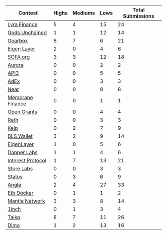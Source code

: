 | Contest | Highs | Mediums | Lows | Total Submissions |
| ------ | ----- | ------- | ---- | ----------------- |
| [Lyra Finance](https://github.com/sigp/public-audits/blob/master/reports/lyra-finance/review.pdf) | 5 | 4 | 15 | 24 |
| [Gods Unchained](https://github.com/sigp/public-audits/blob/master/reports/gods-unchained-packs/review.pdf) | 1 | 1 | 12 | 14 |
| [Gearbox](https://github.com/sigp/public-audits/blob/master/reports/gearbox/review.pdf) | 8 | 7 | 6 | 21 |
| [Eigen Layer](https://github.com/sigp/public-audits/blob/master/reports/eigen-layer-3/review.pdf) | 2 | 0 | 4 | 6 |
| [SOFA.org](https://github.com/sigp/public-audits/blob/master/reports/sofa/review.pdf) | 3 | 3 | 12 | 18 |
| [Aurora](https://github.com/sigp/public-audits/blob/master/reports/aurora/review.pdf) | 0 | 0 | 2 | 2 |
| [API3](https://github.com/sigp/public-audits/blob/master/reports/api3-airnode/review.pdf) | 0 | 0 | 5 | 5 |
| [AdEx](https://github.com/sigp/public-audits/blob/master/reports/adex/review.pdf) | 0 | 0 | 3 | 3 |
| [Near](https://github.com/sigp/public-audits/blob/master/reports/near/review.pdf) | 0 | 0 | 8 | 8 |
| [Membrane Finance](https://github.com/sigp/public-audits/blob/master/reports/membrane-finance/review.pdf) | 0 | 0 | 1 | 1 |
| [Open Grants](https://github.com/sigp/public-audits/blob/master/reports/open-grants/review.pdf) | 0 | 0 | 4 | 4 |
| [Reth](https://github.com/sigp/public-audits/blob/master/reports/reth/review.pdf) | 0 | 0 | 3 | 3 |
| [Kelp](https://github.com/sigp/public-audits/blob/master/reports/kelp/review.pdf) | 0 | 2 | 7 | 9 |
| [BLS Wallet](https://github.com/sigp/public-audits/blob/master/reports/bls-wallet/review.pdf) | 3 | 2 | 9 | 14 |
| [EigenLayer](https://github.com/sigp/public-audits/blob/master/reports/eigen-layer-2/review.pdf) | 1 | 0 | 5 | 6 |
| [Dapper Labs](https://github.com/sigp/public-audits/blob/master/reports/dapper-wallet/review.pdf) | 1 | 1 | 4 | 6 |
| [Interest Protocol](https://github.com/sigp/public-audits/blob/master/reports/interest-protocol/review.pdf) | 1 | 7 | 13 | 21 |
| [Store Labs](https://github.com/sigp/public-audits/blob/master/reports/store/review.pdf) | 0 | 0 | 3 | 3 |
| [Status](https://github.com/sigp/public-audits/blob/master/reports/status/review.pdf) | 0 | 3 | 6 | 9 |
| [Angle](https://github.com/sigp/public-audits/blob/master/reports/angle/review.pdf) | 2 | 4 | 27 | 33 |
| [Eth Docker](https://github.com/sigp/public-audits/blob/master/reports/eth-docker/review.pdf) | 0 | 1 | 1 | 2 |
| [Mantle Network](https://github.com/sigp/public-audits/blob/master/reports/mantle/review.pdf) | 3 | 3 | 8 | 14 |
| [1inch](https://github.com/sigp/public-audits/blob/master/reports/1inch/review.pdf) | 0 | 1 | 3 | 4 |
| [Taiko](https://github.com/sigp/public-audits/blob/master/reports/taiko/review.pdf) | 8 | 7 | 11 | 26 |
| [Dimo](https://github.com/sigp/public-audits/blob/master/reports/dimo/review.pdf) | 1 | 2 | 13 | 16 |

